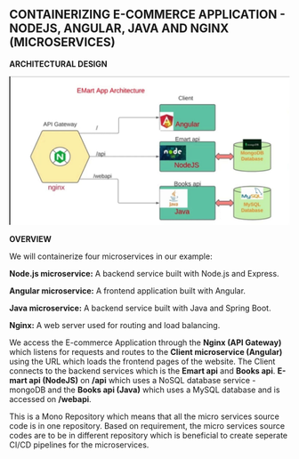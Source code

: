 ## CONTAINERIZING E-COMMERCE APPLICATION - NODEJS, ANGULAR, JAVA AND NGINX (MICROSERVICES)


__ARCHITECTURAL DESIGN__

![](./images/ec.jpg)

__OVERVIEW__

We will containerize four microservices in our example:

__Node.js microservice:__ A backend service built with Node.js and Express.

__Angular microservice:__ A frontend application built with Angular.

__Java microservice:__ A backend service built with Java and Spring Boot.

__Nginx:__ A web server used for routing and load balancing.

We access the E-commerce Application through the __Nginx (API Gateway)__ which listens for requests and routes to the __Client microservice (Angular)__ using the URL which loads the frontend pages of the website. The Client connects to the backend services which is the __Emart api__ and __Books api__. __E-mart api (NodeJS)__ on __/api__ which uses a NoSQL database service - mongoDB and the __Books api (Java)__ which uses a MySQL database and is accessed on __/webapi__.

This is a Mono Repository which means that all the micro services source code is in one repository. Based on requirement, the micro services source codes are to be in different repository which is beneficial to create seperate CI/CD pipelines for the microservices. 